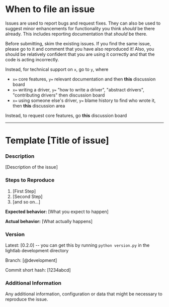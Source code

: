 # When to file an issue
Issues are used to report bugs and request fixes. They can also be used to suggest minor enhancements for functionality you think _should_ be there already. This includes reporting documentation that _should_ be there.

Before submitting, skim the existing issues. If you find the same issue, please go to it and comment that you have also reproduced it! Also, you should be relatively confident that you are using it correctly and that the code is acting incorrectly. 

Instead, for technical support on `x`, go to `y`, where
* `x=` core features, `y=` relevant documentation and then __this__ discussion board
* `x=` writing a driver, `y=` "how to write a driver", "abstract drivers", "contributing drivers" then discussion board
* `x=` using someone else's driver, `y=` blame history to find who wrote it, then __this__ discussion area

Instead, to request core features, go __this__ discussion board

--------

# Template [Title of issue]

### Description

[Description of the issue]

### Steps to Reproduce

1. [First Step]
2. [Second Step]
3. [and so on...]

**Expected behavior:** [What you expect to happen]

**Actual behavior:** [What actually happens]

### Version
Latest: [0.2.0] -- you can get this by running `python version.py` in the lightlab development directory

Branch: [@development]

Commit short hash: [1234abcd]

### Additional Information
Any additional information, configuration or data that might be necessary to reproduce the issue.
